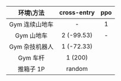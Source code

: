 | 环境\方法      | cross-entry | ppo  |
| :--------------: | :-----------: | :----: |
| Gym 连续山地车 | -           | 1    |
| Gym 山地车     | 2 (-99.53)  | -    |
| Gym 杂技机器人 | 1 (-72.33)  |      |
| Gym 车杆       | 1 (200)     |      |
| 推箱子 1P      | random      |      |

